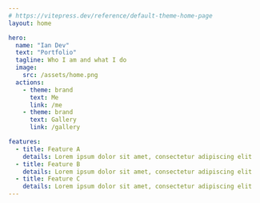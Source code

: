 ```yaml
---
# https://vitepress.dev/reference/default-theme-home-page
layout: home

hero:
  name: "Ian Dev"
  text: "Portfolio"
  tagline: Who I am and what I do
  image:
    src: /assets/home.png
  actions:
    - theme: brand
      text: Me
      link: /me
    - theme: brand
      text: Gallery
      link: /gallery

features:
  - title: Feature A
    details: Lorem ipsum dolor sit amet, consectetur adipiscing elit
  - title: Feature B
    details: Lorem ipsum dolor sit amet, consectetur adipiscing elit
  - title: Feature C
    details: Lorem ipsum dolor sit amet, consectetur adipiscing elit
---
```


